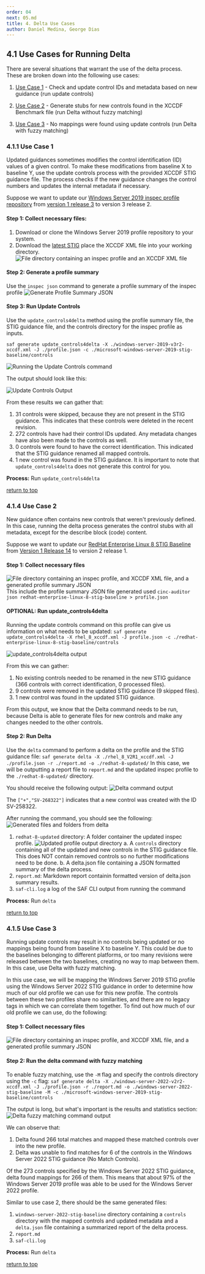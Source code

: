 ```yaml
---
order: 04
next: 05.md
title: 4. Delta Use Cases
author: Daniel Medina, George Dias
---
```


## 4.1 Use Cases for Running Delta

There are several situations that warrant the use of the delta process. These are broken down into the following use cases:

1. [Use Case 1](#411-use-case-1) - Check and update control IDs and metadata based on new guidance (run update controls)

3. [Use Case 2](#415-use-case-2) - Generate stubs for new controls found in the XCCDF Benchmark file (run Delta without fuzzy matching)

4. [Use Case 3](#414-use-case-3) - No mappings were found using update controls (run Delta with fuzzy matching)



### 4.1.1 Use Case 1

Updated guidances sometimes modifies the control identification (ID) values of a given control. To make these modifications from baseline X to baseline Y, use the update controls process with the provided XCCDF STIG guidance file. The process checks if the new guidance changes the control numbers and updates the internal metadata if necessary.

Suppose we want to update our [Windows Server 2019 inspec profile repository](https://github.com/mitre/microsoft-windows-server-2019-stig-baseline/) from [version 1 release 3](https://github.com/mitre/microsoft-windows-server-2019-stig-baseline/releases/tag/1.3.0) to version 3 release 2.

#### Step 1: Collect necessary files:
1. Download or clone the Windows Server 2019 profile repository to your system.
2. Download the [latest STIG](https://public.cyber.mil/stigs/downloads/) place the XCCDF XML file into your working directory.
![File directory containing an inspec profile and an XCCDF XML file](../../assets/img/Delta_Class/Delta_Files_1.png)

#### Step 2: Generate a profile summary
Use the `inspec json` command to generate a profile summary of the inspec profile
![Generate Profile Summary JSON](../../assets/img/Delta_Class/use_case_1-1.gif)


#### Step 3: Run Update Controls
Use the `update_controls4delta` method using the profile summary file, the STIG guidance file, and the controls directory for the inspec profile as inputs.
```
saf generate update_controls4delta -X ./windows-server-2019-v3r2-xccdf.xml -J ./profile.json -c ./microsoft-windows-server-2019-stig-baseline/controls
```
![Running the Update Controls command](../../assets/img/Delta_Class/use_case_1-2.gif)

The output should look like this:

![Update Controls Output](../../assets/img/Delta_Class/use_case_1-3.png)

From these results we can gather that:
1. 31 controls were skipped, because they are not present in the STIG guidance. This indicates that these controls were deleted in the recent revision.
2. 272 controls have had their control IDs updated. Any metadata changes have also been made to the controls as well.
3. 0 controls were found to have the correct identification. This indicated that the STIG guidance renamed all mapped controls.
4. 1 new control was found in the STIG guidance. It is important to note that `update_controls4delta` does not generate this control for you.

**Process:** Run `update_controls4delta`

[return to top](#41-use-cases-for-running-delta)

### 4.1.4 Use Case 2

New guidance often contains new controls that weren't previously defined. In this case, running the delta process generates the control stubs with all metadata, except for the describe block (code) content.

Suppose we want to update our [RedHat Enterprise Linux 8 STIG Baseline](https://github.com/mitre/redhat-enterprise-linux-8-stig-baseline) from [Version 1 Release 14](https://github.com/mitre/redhat-enterprise-linux-8-stig-baseline/releases/tag/v1.14.1) to version 2 release 1.

#### Step 1: Collect necessary files
![File directory containing an inspec profile, and XCCDF XML file, and a generated profile summary JSON](../../assets/img/Delta_Class/use_case_2_1.png)
This include the profile summary JSON file generated used `cinc-auditor json redhat-enterprise-linux-8-stig-baseline > profile.json`

#### **OPTIONAL**: Run update_controls4delta
Running the update controls command on this profile can give us information on what needs to be updated:
`saf generate update_controls4delta -X rhel_8_xccdf.xml -J profile.json -c ./redhat-enterprise-linux-8-stig-baseline/controls`

![update_controls4delta output](../../assets/img/Delta_Class/use_case_2-2.png)

From this we can gather:
1. No existing controls needed to be renamed in the new STIG guidance (366 controls with correct identification, 0 processed files).
2. 9 controls were removed in the updated STIG guidance (9 skipped files).
3. 1 new control was found in the updated STIG guidance. 

From this output, we know that the Delta command needs to be run, because Delta is able to generate files for new controls and make any changes needed to the other controls.

#### Step 2: Run Delta

Use the `delta` command to perform a delta on the profile and the STIG guidance file:
`saf generate delta -X ./rhel_8_V2R1_xccdf.xml -J ./profile.json -r ./report.md -o ./redhat-8-updated/`
In this case, we will be outputting a report file to `report.md` and the updated inspec profile to the `./redhat-8-updated/` directory.

You should receive the following output:
![Delta command output](../../assets/img/Delta_Class/use_case_2-3.png)

The `["+","SV-268322"]` indicates that a new control was created with the ID SV-258322.

After running the command, you should see the following:
![Generated files and folders from delta](../../assets/img/Delta_Class/use_case_2-4.png)

1. `redhat-8-updated` directory: A folder container the updated inspec profile.
    ![Updated profile output directory](../../assets/img/Delta_Class/use_case_2-5.png)
    a. A `controls` directory containing all of the updated and new controls in the STIG guidance file. This does NOT contain removed controls so no further modifications need to be done.
    b. A delta.json file containing a JSON formatted summary of the delta process.
2. `report.md`: Markdown report containin formatted version of delta.json summary results.
3. `saf-cli.log` a log of the SAF CLI output from running the command

**Process:** Run `delta`

[return to top](#41-use-cases-for-running-delta)

### 4.1.5 Use Case 3

Running update controls may result in no controls being updated or no mappings being found from baseline X to baseline Y. This could be due to the baselines belonging to different platforms, or too many revisions were released between the two baselines, creating no way to map between them. In this case, use Delta with fuzzy matching.

In this use case, we will be mapping the Windows Server 2019 STIG profile using the Windows Server 2022 STIG guidance in order to determine how much of our old profile we can use for this new profile. The controls between these two profiles share no similarities, and there are no legacy tags in which we can correlate them together. To find out how much of our old profile we can use, do the following:

#### Step 1: Collect necessary files
![File directory containing an inspec profile, and XCCDF XML file, and a generated profile summary JSON](../../assets/img/Delta_Class/use_case_3-1.png)

#### Step 2: Run the delta command with fuzzy matching

To enable fuzzy matching, use the `-M` flag and specify the controls directory using the `-c` flag:
`saf generate delta -X ./windows-server-2022-v2r2-xccdf.xml -J ./profile.json -r ./report.md -o ./windows-server-2022-stig-baseline -M -c ./microsoft-windows-server-2019-stig-baseline/controls`

The output is long, but what's important is the results and statistics section:
![Delta fuzzy matching command output](../../assets/img/Delta_Class/use_case_3-2.png)

We can observe that:
1. Delta found 266 total matches and mapped these matched controls over into the new profile.
2. Delta was unable to find matches for 6 of the controls in the Windows Server 2022 STIG guidance (No Match Controls).

Of the 273 controls specified by the Windows Server 2022 STIG guidance, delta found mappings for 266 of them. This means that about 97% of the Windows Server 2019 profile was able to be used for the Windows Server 2022 profile.

Similar to use case 2, there should be the same generated files:
1. `windows-server-2022-stig-baseline` directory containing a `controls` directory with the mapped controls and updated metadata and a `delta.json` file containing a summarized report of the delta process.
2. `report.md`
3. `saf-cli.log`


**Process:** Run `delta`

[return to top](#41-use-cases-for-running-delta)
